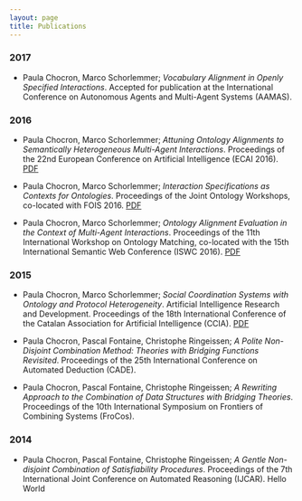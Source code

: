 ```yaml
---
layout: page
title: Publications
---
```


### 2017
-  Paula Chocron, Marco Schorlemmer; *Vocabulary Alignment in Openly Specified Interactions*. Accepted for publication at the International Conference on Autonomous Agents and Multi-Agent Systems (AAMAS). 

### 2016
-  Paula Chocron, Marco Schorlemmer; *Attuning Ontology Alignments to Semantically Heterogeneous Multi-Agent Interactions*. Proceedings of the 22nd European Conference on Artificial Intelligence (ECAI 2016). [PDF](https://www.iiia.csic.es/sites/default/files/faia285-0871_0.pdf)

- Paula Chocron, Marco Schorlemmer; *Interaction Specifications as Contexts for Ontologies*. Proceedings of the Joint Ontology Workshops, co-located with FOIS 2016. [PDF](https://www.iiia.csic.es/sites/default/files/womocoe-paper4.pdf)

- Paula Chocron, Marco Schorlemmer; *Ontology Alignment Evaluation in the Context of Multi-Agent Interactions*. Proceedings of the 11th International Workshop on Ontology Matching, co-located with the 15th International Semantic Web Conference (ISWC 2016). [PDF](https://www.iiia.csic.es/sites/default/files/om2016_tpaper3.pdf)


### 2015
- Paula Chocron, Marco Schorlemmer; *Social Coordination Systems with Ontology and Protocol Heterogeneity*. Artificial Intelligence Research and Development. Proceedings of the 18th International Conference of the Catalan Association for Artificial Intelligence (CCIA). [PDF](https://www.iiia.csic.es/sites/default/files/ccia201534.pdf)

- Paula Chocron, Pascal Fontaine, Christophe Ringeissen; *A Polite Non-Disjoint Combination Method: Theories with Bridging Functions Revisited*. Proceedings of the 25th International Conference on Automated Deduction (CADE).

- Paula Chocron, Pascal Fontaine, Christophe Ringeissen; *A Rewriting Approach to the Combination of Data Structures with Bridging Theories*. Proceedings of the 10th International Symposium on Frontiers of Combining Systems (FroCos).

### 2014

- Paula Chocron, Pascal Fontaine, Christophe Ringeissen; *A Gentle Non-disjoint Combination of Satisfiability Procedures*. Proceedings of the 7th International Joint Conference on Automated Reasoning (IJCAR).
Hello World
